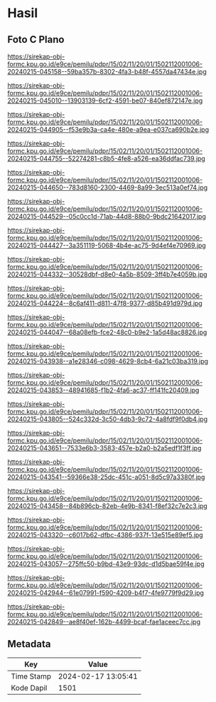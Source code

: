 # Hasil

## Foto C Plano

https://sirekap-obj-formc.kpu.go.id/e9ce/pemilu/pdpr/15/02/11/20/01/1502112001006-20240215-045158--59ba357b-8302-4fa3-b48f-4557da47434e.jpg

https://sirekap-obj-formc.kpu.go.id/e9ce/pemilu/pdpr/15/02/11/20/01/1502112001006-20240215-045010--13903139-6cf2-4591-be07-840ef872147e.jpg

https://sirekap-obj-formc.kpu.go.id/e9ce/pemilu/pdpr/15/02/11/20/01/1502112001006-20240215-044905--f53e9b3a-ca4e-480e-a9ea-e037ca690b2e.jpg

https://sirekap-obj-formc.kpu.go.id/e9ce/pemilu/pdpr/15/02/11/20/01/1502112001006-20240215-044755--52274281-c8b5-4fe8-a526-ea36ddfac739.jpg

https://sirekap-obj-formc.kpu.go.id/e9ce/pemilu/pdpr/15/02/11/20/01/1502112001006-20240215-044650--783d8160-2300-4469-8a99-3ec513a0ef74.jpg

https://sirekap-obj-formc.kpu.go.id/e9ce/pemilu/pdpr/15/02/11/20/01/1502112001006-20240215-044529--05c0cc1d-71ab-44d8-88b0-9bdc21642017.jpg

https://sirekap-obj-formc.kpu.go.id/e9ce/pemilu/pdpr/15/02/11/20/01/1502112001006-20240215-044427--3a351119-5068-4b4e-ac75-9d4ef4e70969.jpg

https://sirekap-obj-formc.kpu.go.id/e9ce/pemilu/pdpr/15/02/11/20/01/1502112001006-20240215-044332--30528dbf-d8e0-4a5b-8509-3ff4b7e4059b.jpg

https://sirekap-obj-formc.kpu.go.id/e9ce/pemilu/pdpr/15/02/11/20/01/1502112001006-20240215-044224--8c6af411-d811-47f8-9377-d85b491d979d.jpg

https://sirekap-obj-formc.kpu.go.id/e9ce/pemilu/pdpr/15/02/11/20/01/1502112001006-20240215-044047--68a08efb-fce2-48c0-b9e2-1a5d48ac8826.jpg

https://sirekap-obj-formc.kpu.go.id/e9ce/pemilu/pdpr/15/02/11/20/01/1502112001006-20240215-043938--a1e28346-c098-4629-8cb4-6a21c03ba319.jpg

https://sirekap-obj-formc.kpu.go.id/e9ce/pemilu/pdpr/15/02/11/20/01/1502112001006-20240215-043853--48941685-f1b2-4fa6-ac37-ff141fc20409.jpg

https://sirekap-obj-formc.kpu.go.id/e9ce/pemilu/pdpr/15/02/11/20/01/1502112001006-20240215-043805--524c332d-3c50-4db3-9c72-4a8fdf9f0db4.jpg

https://sirekap-obj-formc.kpu.go.id/e9ce/pemilu/pdpr/15/02/11/20/01/1502112001006-20240215-043651--7533e6b3-3583-457e-b2a0-b2a5edf1f3ff.jpg

https://sirekap-obj-formc.kpu.go.id/e9ce/pemilu/pdpr/15/02/11/20/01/1502112001006-20240215-043541--59366e38-25dc-451c-a051-8d5c97a3380f.jpg

https://sirekap-obj-formc.kpu.go.id/e9ce/pemilu/pdpr/15/02/11/20/01/1502112001006-20240215-043458--84b896cb-82eb-4e9b-8341-f8ef32c7e2c3.jpg

https://sirekap-obj-formc.kpu.go.id/e9ce/pemilu/pdpr/15/02/11/20/01/1502112001006-20240215-043320--c6017b62-dfbc-4386-937f-13e515e89ef5.jpg

https://sirekap-obj-formc.kpu.go.id/e9ce/pemilu/pdpr/15/02/11/20/01/1502112001006-20240215-043057--275ffc50-b9bd-43e9-93dc-d1d5bae59f4e.jpg

https://sirekap-obj-formc.kpu.go.id/e9ce/pemilu/pdpr/15/02/11/20/01/1502112001006-20240215-042944--61e07991-f590-4209-b4f7-4fe9779f9d29.jpg

https://sirekap-obj-formc.kpu.go.id/e9ce/pemilu/pdpr/15/02/11/20/01/1502112001006-20240215-042849--ae8f40ef-162b-4499-bcaf-fae1aceec7cc.jpg


## Metadata

| Key        | Value               |
| ---------- | ------------------- |
| Time Stamp | 2024-02-17 13:05:41 |
| Kode Dapil | 1501                |



